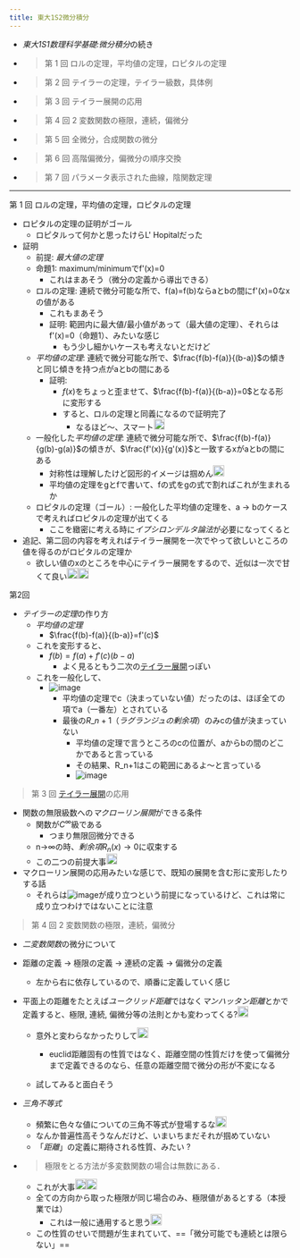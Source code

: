 ```yaml
---
title: 東大1S2微分積分
---
```


* *東大1S1数理科学基礎:微分積分*の続き
* 
   > 
   > 第 1 回 ロルの定理，平均値の定理，ロピタルの定理

* 
   > 
   > 第 2 回 テイラーの定理，テイラー級数，具体例

* 
   > 
   > 第 3 回 テイラー展開の応用

* 
   > 
   > 第 4 回 2 変数関数の極限，連続，偏微分

* 
   > 
   > 第 5 回 全微分，合成関数の微分

* 
   > 
   > 第 6 回 高階偏微分，偏微分の順序交換

* 
   > 
   > 第 7 回 パラメータ表示された曲線，陰関数定理

---

第 1 回 ロルの定理，平均値の定理，ロピタルの定理

* ロピタルの定理の証明がゴール
  * ロピタルって何かと思ったけらL' Hopitalだった
* 証明
  * 前提: *最大値の定理*
  * 命題1: maximum/minimumでf'(x)=0
    * これはまあそう（微分の定義から導出できる）
  * ロルの定理: 連続で微分可能な所で、f(a)=f(b)ならaとbの間にf'(x)=0なxの値がある
    * これもまあそう
    * 証明: 範囲内に最大値/最小値があって（最大値の定理）、それらはf'(x)=0（命題1）、みたいな感じ
      * もう少し細かいケースも考えないとだけど
  * *平均値の定理*: 連続で微分可能な所で、$\frac{f(b)-f(a)}{(b-a)}$の傾きと同じ傾きを持つ点がaとbの間にある
    * 証明:
      * $f(x)$をちょっと歪ませて、$\frac{f(b)-f(a)}{(b-a)}=0$となる形に変形する
      * すると、ロルの定理と同義になるので証明完了
        * なるほど〜、スマート<img src='https://scrapbox.io/api/pages/blu3mo-public/blu3mo/icon' alt='blu3mo.icon' height="19.5"/>
  * 一般化した*平均値の定理*: 連続で微分可能な所で、$\frac{f(b)-f(a)}{g(b)-g(a)}$の傾きが、$\frac{f'(x)}{g'(x)}$と一致するxがaとbの間にある
    * 対称性は理解したけど図形的イメージは掴めん<img src='https://scrapbox.io/api/pages/blu3mo-public/blu3mo/icon' alt='blu3mo.icon' height="19.5"/>
    * 平均値の定理をgとfで書いて、fの式をgの式で割ればこれが生まれるか
  * ロピタルの定理（ゴール）: 一般化した平均値の定理を、a → bのケースで考えればロピタルの定理が出てくる
    * ここを緻密に考える時に*イプシロンデルタ論法*が必要になってくると
* 追記、第二回の内容を考えればテイラー展開を一次でやって欲しいところの値を得るのがロピタルの定理か
  * 欲しい値のxのところを中心にテイラー展開をするので、近似は一次で甘くて良い<img src='https://scrapbox.io/api/pages/blu3mo-public/blu3mo/icon' alt='blu3mo.icon' height="19.5"/><img src='https://scrapbox.io/api/pages/blu3mo-public/blu3mo/icon' alt='blu3mo.icon' height="19.5"/>

第2回

* *テイラーの定理*の作り方
  * *平均値の定理*
    * $\frac{f(b)-f(a)}{(b-a)}=f'(c)$
  * これを変形すると、
    * $f(b)=f(a)+f'(c)(b-a)$
      * よく見るともう二次の[テイラー展開](%E3%83%86%E3%82%A4%E3%83%A9%E3%83%BC%E5%B1%95%E9%96%8B.md)っぽい
  * これを一般化して、
    * ![image](https://gyazo.com/3b7e499b765bdbc4ad856e7e8e7da51a/thumb/1000)
      * 平均値の定理でc（決まっていない値）だったのは、ほぼ全ての項でa（一番左）とされている
      * 最後の$R\_{n+1}$（*ラグランジュの剰余項*）のみcの値が決まっていない
        * 平均値の定理で言うところのcの位置が、aからbの間のどこかであると言っている
        * その結果、R_n+1はこの範囲にあるよ〜と言っている
        * ![image](https://gyazo.com/e2cddb14f0d100b4d9b7e1493574cf6f/thumb/1000)

 > 
 > 第 3 回 [テイラー展開](%E3%83%86%E3%82%A4%E3%83%A9%E3%83%BC%E5%B1%95%E9%96%8B.md)の応用

* 関数の無限級数への*マクローリン展開*ができる条件
  * 関数が$C^∞$級である
    * つまり無限回微分できる
  * n→∞の時、*剰余項*$R_n(x)→0$に収束する
  * この二つの前提大事<img src='https://scrapbox.io/api/pages/blu3mo-public/blu3mo/icon' alt='blu3mo.icon' height="19.5"/>
* マクローリン展開の応用みたいな感じで、既知の展開を含む形に変形したりする話
  * それらは![image](https://gyazo.com/f60adbec1c01277757ec07af5f0ab63b/thumb/1000)が成り立つという前提になっているけど、これは常に成り立つわけではないことに注意

 > 
 > 第 4 回 2 変数関数の極限，連続，偏微分

* *二変数関数*の微分について

* 距離の定義 -> 極限の定義 -> 連続の定義 -> 偏微分の定義
  
  * 左から右に依存しているので、順番に定義していく感じ
* 平面上の距離をたとえば*ユークリッド距離*ではなく*マンハッタン距離*とかで定義すると、極限, 連続, 偏微分等の法則とかも変わってくる?<img src='https://scrapbox.io/api/pages/blu3mo-public/blu3mo/icon' alt='blu3mo.icon' height="19.5"/>
  
  * 意外と変わらなかったりして<img src='https://scrapbox.io/api/pages/blu3mo-public/takker/icon' alt='takker.icon' height="19.5"/>

    * euclid距離固有の性質ではなく、距離空間の性質だけを使って偏微分まで定義できるのなら、任意の距離空間で微分の形が不変になる
  * 試してみると面白そう
* *三角不等式*
  
  * 頻繁に色々な値についての三角不等式が登場するな<img src='https://scrapbox.io/api/pages/blu3mo-public/blu3mo/icon' alt='blu3mo.icon' height="19.5"/>
  * なんか普遍性高そうなんだけど、いまいちまだそれが掴めていない
  * 「*距離*」の定義に期待される性質、みたい ?
* 
   > 
   > 極限をとる方法が多変数関数の場合は無数にある．
  
  * これが大事<img src='https://scrapbox.io/api/pages/blu3mo-public/blu3mo/icon' alt='blu3mo.icon' height="19.5"/><img src='https://scrapbox.io/api/pages/blu3mo-public/blu3mo/icon' alt='blu3mo.icon' height="19.5"/>
  * 全ての方向から取った極限が同じ場合のみ、極限値があるとする（本授業では）
    * これは一般に通用すると思う<img src='https://scrapbox.io/api/pages/blu3mo-public/takker/icon' alt='takker.icon' height="19.5"/>
  * この性質のせいで問題が生まれていて、==「微分可能でも連続とは限らない」==
